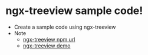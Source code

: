 # ngx-treeview sample code!

 - Create a sample code using ngx-treeview
 - Note
   - [ngx-treeview npm url](https://www.npmjs.com/package/ngx-treeview)
   - [ngx-treeview demo](https://leovo2708.github.io/ngx-treeview/)